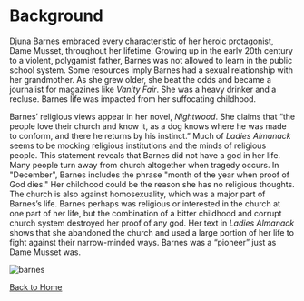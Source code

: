 # Background 

Djuna Barnes embraced every characteristic of her heroic protagonist, Dame Musset, throughout her lifetime. Growing up in the early 20th century to a violent, polygamist father, Barnes was not allowed to learn in the public school system. Some resources imply Barnes had a sexual relationship with her grandmother. As she grew older, she beat the odds and became a journalist for magazines like _Vanity Fair_. She was a heavy drinker and a recluse. Barnes life was impacted from her suffocating childhood. 

Barnes’ religious views appear in her novel, _Nightwood_. She claims that “the people love their church and know it, as a dog knows where he was made to conform, and there he returns by his instinct.” Much of _Ladies Almanack_ seems to be mocking religious institutions and the minds of religious people. This statement reveals that Barnes did not have a god in her life. Many people turn away from church altogether when tragedy occurs. In "December", Barnes includes the phrase "month of the year when proof of God dies." Her childhood could be the reason she has no religious thoughts. The church is also against homosexuality, which was a major part of Barnes’s life. Barnes perhaps was religious or interested in the church at one part of her life, but the combination of a bitter childhood and corrupt church system destroyed her proof of any god. Her text in _Ladies Almanack_ shows that she abandoned the church and used a large portion of her life to fight against their narrow-minded ways. Barnes was a “pioneer” just as Dame Musset was. 

![barnes](https://lh3.googleusercontent.com/-nUCREe8KYKc/WJ-7zrsZUjI/AAAAAAAAAHQ/w-IwQ15vxj8eTtidIH_i9sbXeauhv3U_wCLcB/s0/barnes.jpg "barnes.jpg")


[Back to Home](/ladiesalmanack/)

